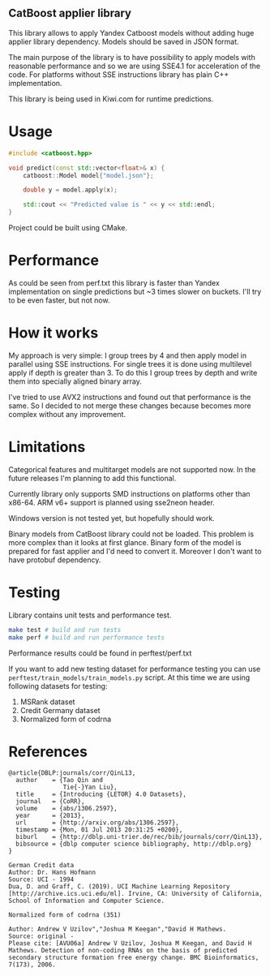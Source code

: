 CatBoost applier library
-------------------------

This library allows to apply Yandex Catboost models without adding huge applier library dependency.
Models should be saved in JSON format.

The main purpose of the library is to have possibility to apply models with reasonable performance and so
we are using SSE4.1 for acceleration of the code. For platforms without SSE instructions library has plain
C++ implementation.

This library is being used in Kiwi.com for runtime predictions.

Usage
=====
```cpp
#include <catboost.hpp>

void predict(const std::vector<float>& x) {
    catboost::Model model{"model.json"};

    double y = model.apply(x);

    std::cout << "Predicted value is " << y << std::endl;
}
```

Project could be built using CMake.

Performance
===========
As could be seen from perf.txt this library is faster than Yandex implementation on single predictions but ~3 times slower on buckets. I'll try to be even faster, but not now.

How it works
============
My approach is very simple: I group trees by 4 and then apply model in parallel using SSE instructions. For single trees it is done using multilevel apply if depth is greater than 3. To do this I group trees by depth and write them into specially aligned binary array.

I've tried to use AVX2 instructions and found out that performance is the same. So I decided to not merge these changes because becomes more complex without any improvement.

Limitations
===========
Categorical features and multitarget models are not supported now. In the future releases I'm planning to
add this functional.

Currently library only supports SMD instructions on platforms other than x86-64. ARM v6+ support is planned using sse2neon header.

Windows version is not tested yet, but hopefully should work.

Binary models from CatBoost library could not be loaded. This problem is more complex than it looks at first glance. Binary form of the model is prepared for fast applier and I'd need to convert it. Moreover I don't want to have protobuf dependency.

Testing
=======
Library contains unit tests and performance test.
``` bash
make test # build and run tests
make perf # build and run performance tests
```

Performance results could be found in perftest/perf.txt

If you want to add new testing dataset for performance testing you can use `perftest/train_models/train_models.py` script.
At this time we are using following datasets for testing:
 1. MSRank dataset
 2. Credit Germany dataset
 3. Normalized form of codrna

References
==========
```
@article{DBLP:journals/corr/QinL13,
  author    = {Tao Qin and
               Tie{-}Yan Liu},
  title     = {Introducing {LETOR} 4.0 Datasets},
  journal   = {CoRR},
  volume    = {abs/1306.2597},
  year      = {2013},
  url       = {http://arxiv.org/abs/1306.2597},
  timestamp = {Mon, 01 Jul 2013 20:31:25 +0200},
  biburl    = {http://dblp.uni-trier.de/rec/bib/journals/corr/QinL13},
  bibsource = {dblp computer science bibliography, http://dblp.org}
}
```

```
German Credit data
Author: Dr. Hans Hofmann
Source: UCI - 1994
Dua, D. and Graff, C. (2019). UCI Machine Learning Repository [http://archive.ics.uci.edu/ml]. Irvine, CA: University of California, School of Information and Computer Science.
```

```
Normalized form of codrna (351)

Author: Andrew V Uzilov","Joshua M Keegan","David H Mathews.
Source: original -
Please cite: [AVU06a] Andrew V Uzilov, Joshua M Keegan, and David H Mathews. Detection of non-coding RNAs on the basis of predicted secondary structure formation free energy change. BMC Bioinformatics, 7(173), 2006.
```
